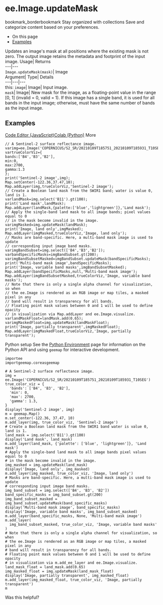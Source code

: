  
#  ee.Image.updateMask 
bookmark_borderbookmark Stay organized with collections  Save and categorize content based on your preferences.
  * On this page
  * [Examples](https://developers.google.com/earth-engine/apidocs/ee-image-updatemask#examples)


Updates an image's mask at all positions where the existing mask is not zero. The output image retains the metadata and footprint of the input image. 
Usage| Returns  
---|---  
`Image.updateMask(mask)`| Image  
Argument| Type| Details  
---|---|---  
this: `image`| Image| Input image.  
`mask`| Image| New mask for the image, as a floating-point value in the range [0, 1] (invalid = 0, valid = 1). If this image has a single band, it is used for all bands in the input image; otherwise, must have the same number of bands as the input image.  
## Examples
[Code Editor (JavaScript)](https://developers.google.com/earth-engine/apidocs/ee-image-updatemask#code-editor-javascript-sample)[Colab (Python)](https://developers.google.com/earth-engine/apidocs/ee-image-updatemask#colab-python-sample) More
```
// A Sentinel-2 surface reflectance image.
varimg=ee.Image('COPERNICUS/S2_SR/20210109T185751_20210109T185931_T10SEG');
vartrueColorViz={
bands:['B4','B3','B2'],
min:0,
max:2700,
gamma:1.3
};
print('Sentinel-2 image',img);
Map.setCenter(-122.36,37.47,10);
Map.addLayer(img,trueColorViz,'Sentinel-2 image');
// Create a Boolean land mask from the SWIR1 band; water is value 0, land is 1.
varlandMask=img.select('B11').gt(100);
print('Land mask',landMask);
Map.addLayer(landMask,{palette:['blue','lightgreen']},'Land mask');
// Apply the single-band land mask to all image bands; pixel values equal to 0
// in the mask become invalid in the image.
varimgMasked=img.updateMask(landMask);
print('Image, land only',imgMasked);
Map.addLayer(imgMasked,trueColorViz,'Image, land only');
// Masks are band-specific. Here, a multi-band mask image is used to update
// corresponding input image band masks.
varimgBandSubset=img.select(['B4','B3','B2']);
varbandSpecificMasks=imgBandSubset.gt(200);
varimgBandSubsetMasked=imgBandSubset.updateMask(bandSpecificMasks);
print('Multi-band mask image',bandSpecificMasks);
print('Image, variable band masks',imgBandSubsetMasked);
Map.addLayer(bandSpecificMasks,null,'Multi-band mask image');
Map.addLayer(imgBandSubsetMasked,trueColorViz,'Image, variable band masks');
// Note that there is only a single alpha channel for visualization, so when
// the ee.Image is rendered as an RGB image or map tiles, a masked pixel in any
// band will result in transparency for all bands.
// Floating point mask values between 0 and 1 will be used to define opacity
// in visualization via Map.addLayer and ee.Image.visualize.
varlandMaskFloat=landMask.add(0.65);
varimgMaskedFloat=img.updateMask(landMaskFloat);
print('Image, partially transparent',imgMaskedFloat);
Map.addLayer(imgMaskedFloat,trueColorViz,'Image, partially transparent');
```
Python setup
See the [ Python Environment](https://developers.google.com/earth-engine/guides/python_install) page for information on the Python API and using `geemap` for interactive development.
```
importee
importgeemap.coreasgeemap
```
```
# A Sentinel-2 surface reflectance image.
img = ee.Image('COPERNICUS/S2_SR/20210109T185751_20210109T185931_T10SEG')
true_color_viz = {
  'bands': ['B4', 'B3', 'B2'],
  'min': 0,
  'max': 2700,
  'gamma': 1.3,
}
display('Sentinel-2 image', img)
m = geemap.Map()
m.set_center(-122.36, 37.47, 10)
m.add_layer(img, true_color_viz, 'Sentinel-2 image')
# Create a Boolean land mask from the SWIR1 band water is value 0, land is 1.
land_mask = img.select('B11').gt(100)
display('Land mask', land_mask)
m.add_layer(land_mask, {'palette': ['blue', 'lightgreen']}, 'Land mask')
# Apply the single-band land mask to all image bands pixel values equal to 0
# in the mask become invalid in the image.
img_masked = img.updateMask(land_mask)
display('Image, land only', img_masked)
m.add_layer(img_masked, true_color_viz, 'Image, land only')
# Masks are band-specific. Here, a multi-band mask image is used to update
# corresponding input image band masks.
img_band_subset = img.select(['B4', 'B3', 'B2'])
band_specific_masks = img_band_subset.gt(200)
img_band_subset_masked = img_band_subset.updateMask(band_specific_masks)
display('Multi-band mask image', band_specific_masks)
display('Image, variable band masks', img_band_subset_masked)
m.add_layer(band_specific_masks, None, 'Multi-band mask image')
m.add_layer(
  img_band_subset_masked, true_color_viz, 'Image, variable band masks'
)
# Note that there is only a single alpha channel for visualization, so when
# the ee.Image is rendered as an RGB image or map tiles, a masked pixel in any
# band will result in transparency for all bands.
# Floating point mask values between 0 and 1 will be used to define opacity
# in visualization via m.add_ee_layer and ee.Image.visualize.
land_mask_float = land_mask.add(0.65)
img_masked_float = img.updateMask(land_mask_float)
display('Image, partially transparent', img_masked_float)
m.add_layer(img_masked_float, true_color_viz, 'Image, partially transparent')
m
```

Was this helpful?
